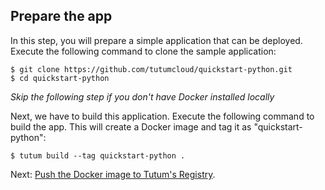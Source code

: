 ## Prepare the app

In this step, you will prepare a simple application that can be deployed. Execute the following command to clone the sample application:

```
$ git clone https://github.com/tutumcloud/quickstart-python.git
$ cd quickstart-python
```
*Skip the following step if you don't have Docker installed locally*

Next, we have to build this application. Execute the following command to build the app. This will create a Docker image and tag it as "quickstart-python": 

```
$ tutum build --tag quickstart-python .
```

Next: [Push the Docker image to Tutum's Registry](https://tutum.freshdesk.com/support/solutions/articles/5000539697).